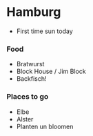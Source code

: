 # Hamburg
- First time sun today

### Food
- Bratwurst
- Block House / Jim Block
- Backfisch!

### Places to go
- Elbe
- Alster
- Planten un bloomen
